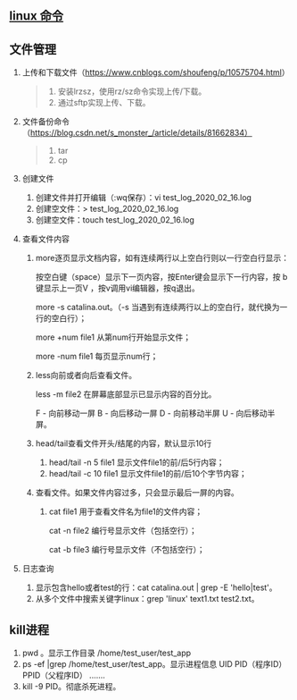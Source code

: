 ## <a href='https://www.runoob.com/linux/linux-command-manual.html'> linux 命令</a>
## 文件管理

1. 上传和下载文件（<https://www.cnblogs.com/shoufeng/p/10575704.html>）
	> 1. 安装lrzsz，使用rz/sz命令实现上传/下载。
	> 2. 通过sftp实现上传、下载。

2. 文件备份命令（https://blog.csdn.net/s_monster_/article/details/81662834）

   > 1. tar
   > 2. cp  

3. 创建文件

   1. 创建文件并打开编辑（:wq保存）：vi test_log_2020_02_16.log 
   2. 创建空文件：>  test_log_2020_02_16.log 
   3. 创建空文件：touch  test_log_2020_02_16.log 

4. 查看文件内容

   1. more逐页显示文档内容，如有连续两行以上空白行则以一行空白行显示：

      按空白键（space）显示下一页内容，按Enter键会显示下一行内容，按 b 键显示上一页V ，按v调用vi编辑器，按q退出。

      more -s catalina.out。（-s 当遇到有连续两行以上的空白行，就代换为一行的空白行）；

      more +num file1  从第num行开始显示文件；

      more -num file1   每页显示num行；

   2. less向前或者向后查看文件。

      less -m file2     在屏幕底部显示已显示内容的百分比。

      F - 向前移动一屏
      B - 向后移动一屏
      D - 向前移动半屏
      U - 向后移动半屏。

   3. head/tail查看文件开头/结尾的内容，默认显示10行

      1. head/tail   -n   5   file1     显示文件file1的前/后5行内容；
      2. head/tail  -c   10  file1      显示文件file1的前/后10个字节内容；

   4. [cat]: https://www.runoob.com/linux/linux-comm-cat.html	"linux教程"

      查看文件。如果文件内容过多，只会显示最后一屏的内容。

      1. cat   file1        用于查看文件名为file1的文件内容；

         cat   -n   file2      编行号显示文件（包括空行）；

         cat   -b   file3      编行号显示文件（不包括空行）；

5. 日志查询

   1. 显示包含hello或者test的行：cat catalina.out | grep -E  'hello|test'。
   2. 从多个文件中搜索关键字linux：grep 'linux' text1.txt test2.txt。

 ## kill进程
 1. pwd  。显示工作目录
	/home/test_user/test_app
 2. ps -ef |grep /home/test_user/test_app。显示进程信息
 	UID  PID（程序ID） PPID（父程序ID） .......
 3. kill -9 PID。彻底杀死进程。